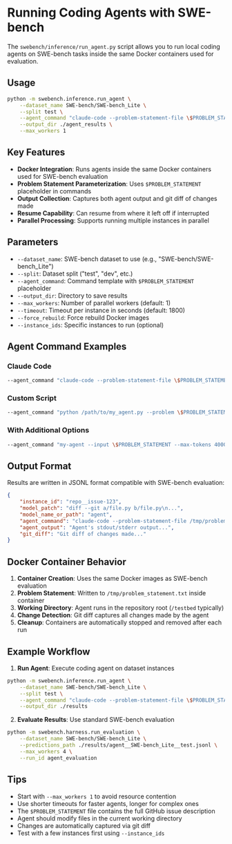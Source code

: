 # Running Coding Agents with SWE-bench

The `swebench/inference/run_agent.py` script allows you to run local coding agents on SWE-bench tasks inside the same Docker containers used for evaluation.

## Usage

```bash
python -m swebench.inference.run_agent \
    --dataset_name SWE-bench/SWE-bench_Lite \
    --split test \
    --agent_command "claude-code --problem-statement-file \$PROBLEM_STATEMENT" \
    --output_dir ./agent_results \
    --max_workers 1
```

## Key Features

- **Docker Integration**: Runs agents inside the same Docker containers used for SWE-bench evaluation
- **Problem Statement Parameterization**: Uses `$PROBLEM_STATEMENT` placeholder in commands
- **Output Collection**: Captures both agent output and git diff of changes made
- **Resume Capability**: Can resume from where it left off if interrupted
- **Parallel Processing**: Supports running multiple instances in parallel

## Parameters

- `--dataset_name`: SWE-bench dataset to use (e.g., "SWE-bench/SWE-bench_Lite")
- `--split`: Dataset split ("test", "dev", etc.)
- `--agent_command`: Command template with `$PROBLEM_STATEMENT` placeholder
- `--output_dir`: Directory to save results
- `--max_workers`: Number of parallel workers (default: 1)
- `--timeout`: Timeout per instance in seconds (default: 1800)
- `--force_rebuild`: Force rebuild Docker images
- `--instance_ids`: Specific instances to run (optional)

## Agent Command Examples

### Claude Code
```bash
--agent_command "claude-code --problem-statement-file \$PROBLEM_STATEMENT"
```

### Custom Script
```bash
--agent_command "python /path/to/my_agent.py --problem \$PROBLEM_STATEMENT"
```

### With Additional Options  
```bash
--agent_command "my-agent --input \$PROBLEM_STATEMENT --max-tokens 4000 --temperature 0.1"
```

## Output Format

Results are written in JSONL format compatible with SWE-bench evaluation:

```json
{
    "instance_id": "repo__issue-123",
    "model_patch": "diff --git a/file.py b/file.py\n...",
    "model_name_or_path": "agent",
    "agent_command": "claude-code --problem-statement-file /tmp/problem_statement.txt",
    "agent_output": "Agent's stdout/stderr output...",
    "git_diff": "Git diff of changes made..."
}
```

## Docker Container Behavior

1. **Container Creation**: Uses the same Docker images as SWE-bench evaluation
2. **Problem Statement**: Written to `/tmp/problem_statement.txt` inside container
3. **Working Directory**: Agent runs in the repository root (`/testbed` typically)
4. **Change Detection**: Git diff captures all changes made by the agent
5. **Cleanup**: Containers are automatically stopped and removed after each run

## Example Workflow

1. **Run Agent**: Execute coding agent on dataset instances
```bash
python -m swebench.inference.run_agent \
    --dataset_name SWE-bench/SWE-bench_Lite \
    --split test \
    --agent_command "claude-code --problem-statement-file \$PROBLEM_STATEMENT" \
    --output_dir ./results
```

2. **Evaluate Results**: Use standard SWE-bench evaluation
```bash
python -m swebench.harness.run_evaluation \
    --dataset_name SWE-bench/SWE-bench_Lite \
    --predictions_path ./results/agent__SWE-bench_Lite__test.jsonl \
    --max_workers 4 \
    --run_id agent_evaluation
```

## Tips

- Start with `--max_workers 1` to avoid resource contention
- Use shorter timeouts for faster agents, longer for complex ones
- The `$PROBLEM_STATEMENT` file contains the full GitHub issue description
- Agent should modify files in the current working directory
- Changes are automatically captured via git diff
- Test with a few instances first using `--instance_ids`

